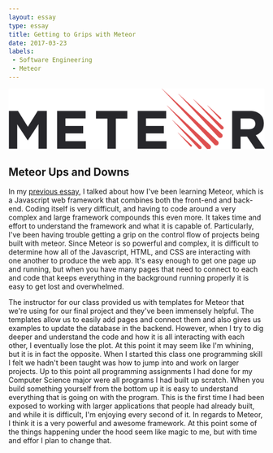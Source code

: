 ```yaml
---
layout: essay
type: essay
title: Getting to Grips with Meteor
date: 2017-03-23
labels:
 - Software Engineering
 - Meteor
---
```


<img class="ui image" src="../images/meteor-logo.png">

## Meteor Ups and Downs

In my [previous essay](https://christianleandro.github.io/essays/meteor-gotchas.html), I talked about how I've been learning Meteor, which is a Javascript web framework that combines both the front-end and back-end. Coding itself is very difficult, and having to code around a very complex and large framework compounds this even more. It takes time and effort to understand the framework and what it is capable of. Particularly, I've been having trouble getting a grip on the control flow of projects being built with meteor. Since Meteor is so powerful and complex, it is difficult to determine how all of the Javascript, HTML, and CSS are interacting with one another to produce the web app. It's easy enough to get one page up and running, but when you have many pages that need to connect to each and code that keeps everything in the background running properly it is easy to get lost and overwhelmed. 

The instructor for our class provided us with templates for Meteor that we're using for our final project and they've been immensely helpful. The templates allow us to easily add pages and connect them and also gives us examples to update the database in the backend. However, when I try to dig deeper and understand the code and how it is all interacting with each other, I eventually lose the plot. At this point it may seem like I'm whining, but it is in fact the opposite. When I started this class one programming skill I felt we hadn't been taught was how to jump into and work on larger projects. Up to this point all programming assignments I had done for my Computer Science major were all programs I had built up scratch. When you build something yourself from the bottom up it is easy to understand everything that is going on with the program. This is the first time I had been exposed to working with larger applications that people had already built, and while it is difficult, I'm enjoying every second of it. In regards to Meteor, I think it is a very powerful and awesome framework. At this point some of the things happening under the hood seem like magic to me, but with time and effor I plan to change that.